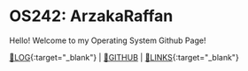 ---
---

# OS242: ArzakaRaffan

Hello! Welcome to my Operating System Github Page!

[📃LOG](TXT/mylog.txt){:target="_blank"} | [🤖GITHUB](https://github.com/ArzakaRaffan/os242/) | [🔗LINKS](LINKS/){:target="_blank"}
